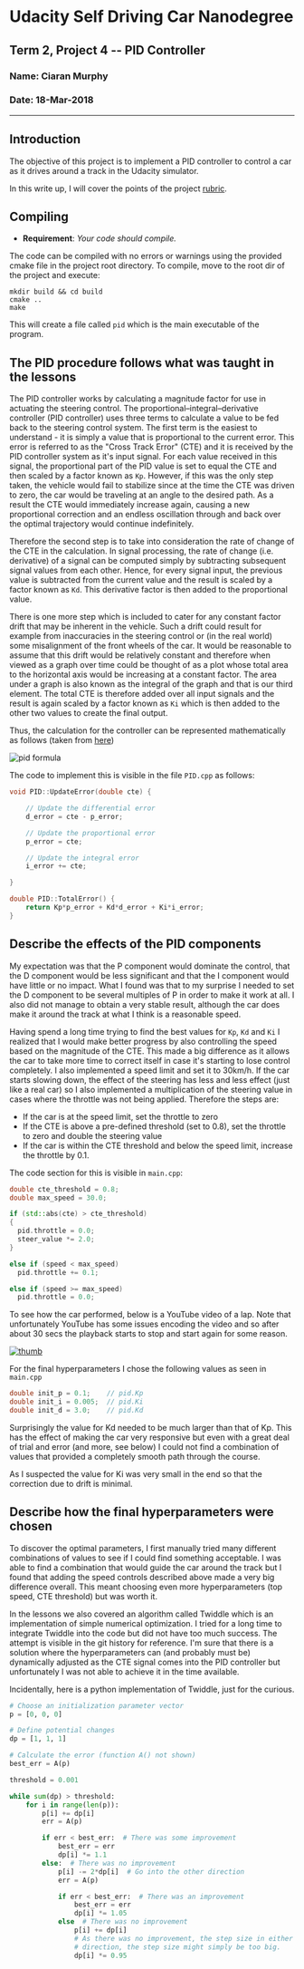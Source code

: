 # Udacity Self Driving Car Nanodegree

## Term 2, Project 4 -- PID Controller

### Name: Ciaran Murphy

### Date: 18-Mar-2018

---

## Introduction

The objective of this project is to implement a PID controller to control a car
as it drives around a track in the Udacity simulator.

In this write up, I will cover the points of the project
[rubric](https://review.udacity.com/#!/rubrics/824/view). 


## Compiling

* **Requirement**: *Your code should compile.*

The code can be compiled with no errors or warnings using the provided cmake
file in the project root directory. To compile, move to the root dir of the
project and execute:

```shell
mkdir build && cd build
cmake ..
make

```

This will create a file called `pid` which is the main executable of the
program.


## The PID procedure follows what was taught in the lessons

The PID controller works by calculating a magnitude factor for use in actuating
the steering control. The proportional–integral–derivative controller (PID
controller) uses three terms to calculate a value to be fed back to the
steering control system. The first term is the easiest to understand - it is
simply a value that is proportional to the current error. This error is
referred to as the "Cross Track Error" (CTE) and it is received by the PID
controller system as it's input signal. For each value received in this signal,
the proportional part of the PID value is set to equal the CTE and then scaled
by a factor known as `Kp`. However, if this was the only step taken, the
vehicle would fail to stabilize since at the time the CTE was driven to zero,
the car would be traveling at an angle to the desired path. As a result the CTE
would immediately increase again, causing a new proportional correction and an
endless oscillation through and back over the optimal trajectory would continue
indefinitely. 

Therefore the second step is to take into consideration the rate of change of
the CTE in the calculation. In signal processing, the rate of change (i.e.
derivative) of a signal can be computed simply by subtracting subsequent signal
values from each other. Hence, for every signal input, the previous value is
subtracted from the current value and the result is scaled by a factor known as
`Kd`. This derivative factor is then added to the proportional value. 

There is one more step which is included to cater for any constant factor drift
that may be inherent in the vehicle. Such a drift could result for example from
inaccuracies in the steering control or (in the real world) some misalignment
of the front wheels of the car. It would be reasonable to assume that this
drift would be relatively constant and therefore when viewed as a graph over
time could be thought of as a plot whose total area to the horizontal axis would be
increasing at a constant factor. The area under a graph is also known as the
integral of the graph and that is our third element. The total CTE is therefore
added over all input signals and the result is again scaled by a factor known
as `Ki` which is then added to the other two values to create the final output.

Thus, the calculation for the controller can be represented mathematically as
follows (taken from [here](https://en.wikipedia.org/wiki/PID_controller))

![pid formula](./resources/pid_formula.svg)

The code to implement this is visible in the file `PID.cpp` as follows:

```cpp
void PID::UpdateError(double cte) {

    // Update the differential error
    d_error = cte - p_error;

    // Update the proportional error
    p_error = cte;

    // Update the integral error
    i_error += cte;

}

double PID::TotalError() {
    return Kp*p_error + Kd*d_error + Ki*i_error;
}

```

## Describe the effects of the PID components

My expectation was that the P component would dominate the control, that the
D component would be less significant and that the I component would have
little or no impact. What I found was that to my surprise I needed to set the
D component to be several multiples of P in order to make it work at all.
I also did not manage to obtain a very stable result, although the car does
make it around the track at what I think is a reasonable speed. 

Having spend a long time trying to find the best values for `Kp`, `Kd` and `Ki`
I realized that I would make better progress by also controlling the speed
based on the magnitude of the CTE. This made a big difference as it allows the
car to take more time to correct itself in case it's starting to lose control
completely. I also implemented a speed limit and set it to 30km/h. If the car
starts slowing down, the effect of the steering has less and less effect (just
like a real car) so I also implemented a multiplication of the steering value
in cases where the throttle was not being applied. Therefore the steps are:

* If the car is at the speed limit, set the throttle to zero
* If the CTE is above a pre-defined threshold (set to 0.8), set the throttle to
  zero and double the steering value
* If the car is within the CTE threshold and below the speed limit, increase
  the throttle by 0.1.

The code section for this is visible in `main.cpp`:

```cpp
double cte_threshold = 0.8;
double max_speed = 30.0;

if (std::abs(cte) > cte_threshold)
{
  pid.throttle = 0.0;
  steer_value *= 2.0;
}

else if (speed < max_speed)
  pid.throttle += 0.1;

else if (speed >= max_speed)
  pid.throttle = 0.0;

```

To see how the car performed, below is a YouTube video of a lap. Note that
unfortunately YouTube has some issues encoding the video and so after about 30
secs the playback starts to stop and start again for some reason.

[![thumb](./resources/youtube.png)](https://youtu.be/HVTuAa3DvPE) 

For the final hyperparameters I chose the following values as seen in `main.cpp`

```cpp
double init_p = 0.1;    // pid.Kp
double init_i = 0.005;  // pid.Ki
double init_d = 3.0;    // pid.Kd

```

Surprisingly the value for Kd needed to be much larger than that of Kp. This
has the effect of making the car very responsive but even with a great deal of
trial and error (and more, see below) I could not find a combination of values
that provided a completely smooth path through the course. 

As I suspected the value for Ki was very small in the end so that the
correction due to drift is minimal. 


## Describe how the final hyperparameters were chosen

To discover the optimal parameters, I first manually tried many different
combinations of values to see if I could find something acceptable. I was able
to find a combination that would guide the car around the track but I found
that adding the speed controls described above made a very big difference
overall. This meant choosing even more hyperparameters (top speed, CTE
threshold) but was worth it. 

In the lessons we also covered an algorithm called Twiddle which is an
implementation of simple numerical optimization. I tried for a long time to
integrate Twiddle into the code but did not have too much success. The attempt
is visible in the git history for reference. I'm sure that there is a solution
where the hyperparameters can (and probably must be) dynamically adjusted as
the CTE signal comes into the PID controller but unfortunately I was not able
to achieve it in the time available. 

Incidentally, here is a python implementation of Twiddle, just for the curious. 

```python
# Choose an initialization parameter vector
p = [0, 0, 0]

# Define potential changes
dp = [1, 1, 1]

# Calculate the error (function A() not shown)
best_err = A(p)

threshold = 0.001

while sum(dp) > threshold:
    for i in range(len(p)):
        p[i] += dp[i]
        err = A(p)

        if err < best_err:  # There was some improvement
            best_err = err
            dp[i] *= 1.1
        else:  # There was no improvement
            p[i] -= 2*dp[i]  # Go into the other direction
            err = A(p)

            if err < best_err:  # There was an improvement
                best_err = err
                dp[i] *= 1.05
            else  # There was no improvement
                p[i] += dp[i]
                # As there was no improvement, the step size in either
                # direction, the step size might simply be too big.
                dp[i] *= 0.95

```

